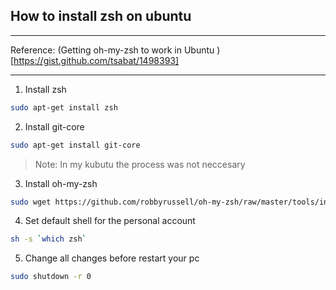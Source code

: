 ## How to install zsh on ubuntu  

- - - -   
Reference: (Getting oh-my-zsh to work in Ubuntu )[https://gist.github.com/tsabat/1498393]  

- - - -  
1. Install zsh  
```bash
sudo apt-get install zsh
```

2. Install git-core  

```bash
sudo apt-get install git-core
```
> Note: In my kubutu the process was not neccesary   

3. Install oh-my-zsh  
```bash
sudo wget https://github.com/robbyrussell/oh-my-zsh/raw/master/tools/install.sh -O - | zsh
```

4. Set default shell for the personal account  
```bash
sh -s `which zsh`
```

5. Change all changes before restart your pc  
```bash
sudo shutdown -r 0
```




